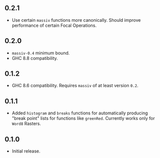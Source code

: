 ## 0.2.1

- Use certain `massiv` functions more canonically. Should improve performance of
  certain Focal Operations.

## 0.2.0

- `massiv-0.4` minimum bound.
- GHC 8.8 compatibility.

## 0.1.2

- GHC 8.6 compatibility. Requires `massiv` of at least version `0.2`.

## 0.1.1

- Added `histogram` and `breaks` functions for automatically producing
  "break point" lists for functions like `greenRed`. Currently works
  only for `Word8` Rasters.

## 0.1.0

- Initial release.
